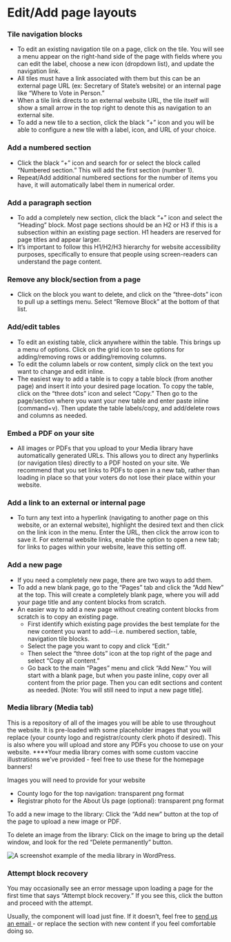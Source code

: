 # Edit/Add page layouts

### **Tile navigation blocks** 

* To edit an existing navigation tile on a page, click on the tile. You will see a menu appear on the right-hand side of the page with fields where you can edit the label, choose a new icon \(dropdown list\), and update the navigation link. 
* All tiles must have a link associated with them but this can be an external page URL \(ex: Secretary of State’s website\) or an internal page like “Where to Vote in Person.” 
* When a tile link directs to an external website URL, the tile itself will show a small arrow in the top right to denote this as navigation to an external site. 
* To add a new tile to a section, click the black “+” icon and you will be able to configure a new tile with a label, icon, and URL of your choice. 

### **Add a numbered section** 

* Click the black “+” icon and search for or select the block called “Numbered section.” This will add the first section \(number 1\). 
* Repeat/Add additional numbered sections for the number of items you have, it will automatically label them in numerical order. 

### **Add a paragraph section** 

* To add a completely new section, click the black “+” icon and select the “Heading” block. Most page sections should be an H2 or H3 if this is a subsection within an existing page section. H1 headers are reserved for page titles and appear larger. 
* It’s important to follow this H1/H2/H3 hierarchy for website accessibility purposes, specifically to ensure that people using screen-readers can understand the page content. 

### **Remove any block/section from a page** 

* Click on the block you want to delete, and click on the “three-dots” icon to pull up a settings menu. Select “Remove Block” at the bottom of that list. 

### **Add/edit tables** 

* To edit an existing table, click anywhere within the table. This brings up a menu of options. Click on the grid icon to see options for adding/removing rows or adding/removing columns. 
* To edit the column labels or row content, simply click on the text you want to change and edit inline. 
* The easiest way to add a table is to copy a table block \(from another page\) and insert it into your desired page location. To copy the table, click on the “three dots” icon and select “Copy.” Then go to the page/section where you want your new table and enter paste inline \(command+v\). Then update the table labels/copy, and add/delete rows and columns as needed. 

### **Embed a PDF on your site** 

* All images or PDFs that you upload to your Media library have automatically generated URLs. This allows you to direct any hyperlinks \(or navigation tiles\) directly to a PDF hosted on your site. We recommend that you set links to PDFs to open in a new tab, rather than loading in place so that your voters do not lose their place within your website.

### **Add a link to an external or internal page** 

* To turn any text into a hyperlink \(navigating to another page on this website, or an external website\), highlight the desired text and then click on the link icon in the menu. Enter the URL, then click the arrow icon to save it. For external website links, enable the option to open a new tab; for links to pages within your website, leave this setting off. 

### **Add a new page** 

* If you need a completely new page, there are two ways to add them. 
* To add a new blank page, go to the “Pages” tab and click the “Add New” at the top. This will create a completely blank page, where you will add your page title and any content blocks from scratch. 
* An easier way to add a new page without creating content blocks from scratch is to copy an existing page. 
  * First identify which existing page provides the best template for the new content you want to add--i.e. numbered section, table, navigation tile blocks.
  * Select the page you want to copy and click “Edit.” 
  * Then select the “three dots” icon at the top right of the page and select “Copy all content.” 
  * Go back to the main “Pages” menu and click “Add New.” You will start with a blank page, but when you paste inline, copy over all content from the prior page. Then you can edit sections and content as needed. \[Note: You will still need to input a new page title\]. 

### **Media library \(Media tab\)** 

This is a repository of all of the images you will be able to use throughout the website. It is pre-loaded with some placeholder images that you will replace \(your county logo and registrar/county clerk photo if desired\). This is also where you will upload and store any PDFs you choose to use on your website. ****Your media library comes with some custom vaccine illustrations we’ve provided - feel free to use these for the homepage banners!  

Images you will need to provide for your website 

* County logo for the top navigation: transparent png format
* Registrar photo for the About Us page \(optional\): transparent png format 

To add a new image to the library: Click the “Add new” button at the top of the page to upload a new image or PDF. 

To delete an image from the library: Click on the image to bring up the detail window, and look for the red “Delete permanently” button. 

![A screenshot example of the media library in WordPress.](https://lh4.googleusercontent.com/QZyQEpvuNUjKzpKb_Zb-T1FWK6znc8XldPl-eRHC8tYTBJG8mX16798bZUQ8kDOJ5vnRYSQS7pzUh4jd3LF3KwXlIjHSKivXC9lQLdyCLpm9kJq2vnerFK5F5DvTJUkFn2_6vW7r)

### **Attempt block recovery** 

You may occasionally see an error message upon loading a page for the first time that says “Attempt block recovery.” If you see this, click the button and proceed with the attempt. 

Usually, the component will load just fine. If it doesn’t, feel free to [send us an email ](mailto:vaccinations@usdigitalresponse.org)- or replace the section with new content if you feel comfortable doing so. 

